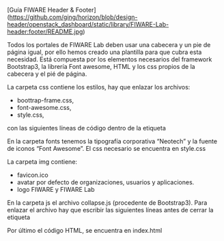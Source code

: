 [Guía FIWARE Header & Footer] (https://github.com/ging/horizon/blob/design-header/openstack_dashboard/static/library/FIWARE-Lab-header:footer/README.jpg)

Todos los portales de FIWARE Lab deben usar una cabecera y un pie de página igual, por ello hemos creado una plantilla para que cubra esta necesidad. Está compuesta por los elementos necesarios del framework Bootstrap3, la librería Font awesome, HTML y los css propios de la cabecera y el pié de página.



La carpeta css contiene los estilos, hay que enlazar los archivos: 
  - boottrap-frame.css, 
  - font-awesome.css,  
  - style.css,

con las siguientes líneas de código dentro de la etiqueta <head>

  <link href="css/bootstrap-frame.css" rel="stylesheet" media="screen">
  <link href="css/style.css" rel="stylesheet" media="screen">
  <link href="css/font-awesome.css" rel="stylesheet" media="screen">



En la carpeta fonts tenemos la tipografía corporativa “Neotech” y la fuente de iconos “Font Awesome”. El css necesario se encuentra en style.css



La carpeta img contiene: 
  - favicon.ico
  - avatar por defecto de organizaciones, usuarios y aplicaciones.
  - logo FIWARE y FIWARE Lab



En la carpeta js el archivo collapse.js (procedente de Bootstrap3). Para enlazar el archivo hay que escribir las siguientes líneas antes de cerrar la etiqueta <body>

  <script src="http://code.jquery.com/jquery.js"></script>
  <script src="js/collapse.js"></script>


Por último el código HTML, se encuentra en index.html 
